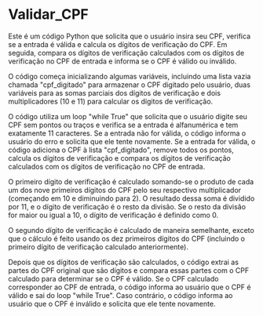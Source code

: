 # Validar_CPF
Este é um código Python que solicita que o usuário insira seu CPF, verifica se a entrada é válida e calcula os dígitos de verificação do CPF. Em seguida, compara os dígitos de verificação calculados com os dígitos de verificação no CPF de entrada e informa se o CPF é válido ou inválido.

O código começa inicializando algumas variáveis, incluindo uma lista vazia chamada "cpf_digitado" para armazenar o CPF digitado pelo usuário, duas variáveis para as somas parciais dos dígitos de verificação e dois multiplicadores (10 e 11) para calcular os dígitos de verificação.

O código utiliza um loop "while True" que solicita que o usuário digite seu CPF sem pontos ou traços e verifica se a entrada é alfanumérica e tem exatamente 11 caracteres. Se a entrada não for válida, o código informa o usuário do erro e solicita que ele tente novamente. Se a entrada for válida, o código adiciona o CPF à lista "cpf_digitado", remove todos os pontos, calcula os dígitos de verificação e compara os dígitos de verificação calculados com os dígitos de verificação no CPF de entrada.

O primeiro dígito de verificação é calculado somando-se o produto de cada um dos nove primeiros dígitos do CPF pelo seu respectivo multiplicador (começando em 10 e diminuindo para 2). O resultado dessa soma é dividido por 11, e o dígito de verificação é o resto da divisão. Se o resto da divisão for maior ou igual a 10, o dígito de verificação é definido como 0.

O segundo dígito de verificação é calculado de maneira semelhante, exceto que o cálculo é feito usando os dez primeiros dígitos do CPF (incluindo o primeiro dígito de verificação calculado anteriormente).

Depois que os dígitos de verificação são calculados, o código extrai as partes do CPF original que são dígitos e compara essas partes com o CPF calculado para determinar se o CPF é válido. Se o CPF calculado corresponder ao CPF de entrada, o código informa ao usuário que o CPF é válido e sai do loop "while True". Caso contrário, o código informa ao usuário que o CPF é inválido e solicita que ele tente novamente.
